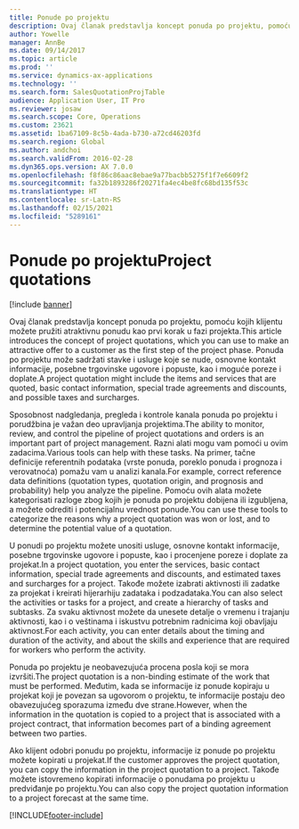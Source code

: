 ```yaml
---
title: Ponude po projektu
description: Ovaj članak predstavlja koncept ponuda po projektu, pomoću kojih klijentu možete pružiti atraktivnu ponudu kao prvi korak u fazi projekta. Ponuda po projektu može sadržati stavke i usluge koje se nude, osnovne kontakt informacije, posebne trgovinske ugovore i popuste, kao i moguće poreze i doplate.
author: Yowelle
manager: AnnBe
ms.date: 09/14/2017
ms.topic: article
ms.prod: ''
ms.service: dynamics-ax-applications
ms.technology: ''
ms.search.form: SalesQuotationProjTable
audience: Application User, IT Pro
ms.reviewer: josaw
ms.search.scope: Core, Operations
ms.custom: 23621
ms.assetid: 1ba67109-8c5b-4ada-b730-a72cd46203fd
ms.search.region: Global
ms.author: andchoi
ms.search.validFrom: 2016-02-28
ms.dyn365.ops.version: AX 7.0.0
ms.openlocfilehash: f8f86c86aac8ebae9a77bacbb5275f1f7e6609f2
ms.sourcegitcommit: fa32b1893286f20271fa4ec4be8fc68bd135f53c
ms.translationtype: HT
ms.contentlocale: sr-Latn-RS
ms.lasthandoff: 02/15/2021
ms.locfileid: "5289161"
---
```

# <a name="project-quotations"></a><span data-ttu-id="7483a-104">Ponude po projektu</span><span class="sxs-lookup"><span data-stu-id="7483a-104">Project quotations</span></span>

[!include [banner](../includes/banner.md)]

<span data-ttu-id="7483a-105">Ovaj članak predstavlja koncept ponuda po projektu, pomoću kojih klijentu možete pružiti atraktivnu ponudu kao prvi korak u fazi projekta.</span><span class="sxs-lookup"><span data-stu-id="7483a-105">This article introduces the concept of project quotations, which you can use to make an attractive offer to a customer as the first step of the project phase.</span></span> <span data-ttu-id="7483a-106">Ponuda po projektu može sadržati stavke i usluge koje se nude, osnovne kontakt informacije, posebne trgovinske ugovore i popuste, kao i moguće poreze i doplate.</span><span class="sxs-lookup"><span data-stu-id="7483a-106">A project quotation might include the items and services that are quoted, basic contact information, special trade agreements and discounts, and possible taxes and surcharges.</span></span> 

<span data-ttu-id="7483a-107">Sposobnost nadgledanja, pregleda i kontrole kanala ponuda po projektu i porudžbina je važan deo upravljanja projektima.</span><span class="sxs-lookup"><span data-stu-id="7483a-107">The ability to monitor, review, and control the pipeline of project quotations and orders is an important part of project management.</span></span> <span data-ttu-id="7483a-108">Razni alati mogu vam pomoći u ovim zadacima.</span><span class="sxs-lookup"><span data-stu-id="7483a-108">Various tools can help with these tasks.</span></span> <span data-ttu-id="7483a-109">Na primer, tačne definicije referentnih podataka (vrste ponuda, poreklo ponuda i prognoza i verovatnoća) pomažu vam u analizi kanala.</span><span class="sxs-lookup"><span data-stu-id="7483a-109">For example, correct reference data definitions (quotation types, quotation origin, and prognosis and probability) help you analyze the pipeline.</span></span> <span data-ttu-id="7483a-110">Pomoću ovih alata možete kategorisati razloge zbog kojih je ponuda po projektu dobijena ili izgubljena, a možete odrediti i potencijalnu vrednost ponude.</span><span class="sxs-lookup"><span data-stu-id="7483a-110">You can use these tools to categorize the reasons why a project quotation was won or lost, and to determine the potential value of a quotation.</span></span> 

<span data-ttu-id="7483a-111">U ponudi po projektu možete unositi usluge, osnovne kontakt informacije, posebne trgovinske ugovore i popuste, kao i procenjene poreze i doplate za projekat.</span><span class="sxs-lookup"><span data-stu-id="7483a-111">In a project quotation, you enter the services, basic contact information, special trade agreements and discounts, and estimated taxes and surcharges for a project.</span></span> <span data-ttu-id="7483a-112">Takođe možete izabrati aktivnosti ili zadatke za projekat i kreirati hijerarhiju zadataka i podzadataka.</span><span class="sxs-lookup"><span data-stu-id="7483a-112">You can also select the activities or tasks for a project, and create a hierarchy of tasks and subtasks.</span></span> <span data-ttu-id="7483a-113">Za svaku aktivnost možete da unesete detalje o vremenu i trajanju aktivnosti, kao i o veštinama i iskustvu potrebnim radnicima koji obavljaju aktivnost.</span><span class="sxs-lookup"><span data-stu-id="7483a-113">For each activity, you can enter details about the timing and duration of the activity, and about the skills and experience that are required for workers who perform the activity.</span></span> 

<span data-ttu-id="7483a-114">Ponuda po projektu je neobavezujuća procena posla koji se mora izvršiti.</span><span class="sxs-lookup"><span data-stu-id="7483a-114">The project quotation is a non-binding estimate of the work that must be performed.</span></span> <span data-ttu-id="7483a-115">Međutim, kada se informacije iz ponude kopiraju u projekat koji je povezan sa ugovorom o projektu, te informacije postaju deo obavezujućeg sporazuma između dve strane.</span><span class="sxs-lookup"><span data-stu-id="7483a-115">However, when the information in the quotation is copied to a project that is associated with a project contract, that information becomes part of a binding agreement between two parties.</span></span> 

<span data-ttu-id="7483a-116">Ako klijent odobri ponudu po projektu, informacije iz ponude po projektu možete kopirati u projekat.</span><span class="sxs-lookup"><span data-stu-id="7483a-116">If the customer approves the project quotation, you can copy the information in the project quotation to a project.</span></span> <span data-ttu-id="7483a-117">Takođe možete istovremeno kopirati informacije o ponudama po projektu u predviđanje po projektu.</span><span class="sxs-lookup"><span data-stu-id="7483a-117">You can also copy the project quotation information to a project forecast at the same time.</span></span>





[!INCLUDE[footer-include](../includes/footer-banner.md)]
